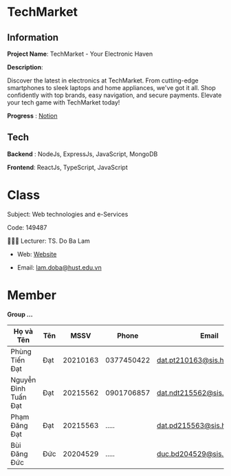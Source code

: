 ﻿# TechMarket

## Information

**Project Name**: TechMarket - Your Electronic Haven

**Description**:

Discover the latest in electronics at TechMarket. From cutting-edge smartphones to sleek laptops and home appliances, we've got it all. Shop confidently with top brands, easy navigation, and secure payments. Elevate your tech game with TechMarket today!

**Progress** : [Notion](https://shorturl.at/klGTW)

## Tech

**Backend** : NodeJs, ExpressJs, JavaScript, MongoDB

**Frontend**: ReactJs, TypeScript, JavaScript

# Class

Subject: Web technologies and e-Services

Code: 149487

👨🏼‍🏫 Lecturer: TS. Do Ba Lam

- Web: [Website](https://users.soict.hust.edu.vn/lamdb)

- Email: [lam.doba@hust.edu.vn](mailto:lam.doba@hust.edu.vn)

# Member

**Group ...**

<center>

| Họ và Tên               | Tên | MSSV    | Phone     | Email                              | Github Account |
|------------------|---------|--------|-------------|----------------------------------|----|
| Phùng Tiến Đạt   | Đạt       | 20210163 | 0377450422     | dat.pt210163@sis.hust.edu.vn       | Puda14   |
| Nguyễn Đình Tuấn Đạt   | Đạt       | 20215562 | 0901706857     | dat.ndt215562@sis.hust.edu.vn       | Takeitiz   |
| Phạm Đăng Đạt  | Đạt       | 20215563 | .....     | dat.pd215563@sis.hust.edu.vn       | stupidboi02   |
| Bùi Đăng Đức  | Đức       | 20204529 | .....     | duc.bd204529@sis.hust.edu.vn       |  BD2020452915102002  |


</center>
